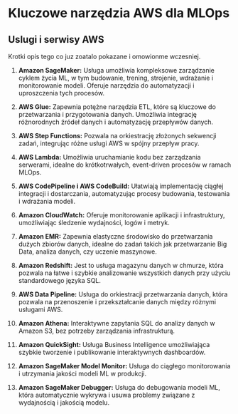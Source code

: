 # Kluczowe narzędzia AWS dla MLOps

## Uslugi i serwisy AWS

Krotki opis tego co juz zoatalo pokazane i omowionme wczesniej.

1. **Amazon SageMaker:** Usługa umożliwia kompleksowe zarządzanie cyklem życia ML, w tym budowanie, trening, strojenie, wdrażanie i monitorowanie modeli. Oferuje narzędzia do automatyzacji i uproszczenia tych procesów.

2. **AWS Glue:** Zapewnia potężne narzędzia ETL, które są kluczowe do przetwarzania i przygotowania danych. Umożliwia integrację różnorodnych źródeł danych i automatyzację przepływów danych.

3. **AWS Step Functions:** Pozwala na orkiestrację złożonych sekwencji zadań, integrując różne usługi AWS w spójny przepływ pracy.

4. **AWS Lambda:** Umożliwia uruchamianie kodu bez zarządzania serwerami, idealne do krótkotrwałych, event-driven procesów w ramach MLOps.

5. **AWS CodePipeline i AWS CodeBuild:** Ułatwiają implementację ciągłej integracji i dostarczania, automatyzując procesy budowania, testowania i wdrażania modeli.

6. **Amazon CloudWatch:** Oferuje monitorowanie aplikacji i infrastruktury, umożliwiając śledzenie wydajności, logów i metryk.

7. **Amazon EMR:** Zapewnia elastyczne środowisko do przetwarzania dużych zbiorów danych, idealne do zadań takich jak przetwarzanie Big Data, analiza danych, czy uczenie maszynowe.

8. **Amazon Redshift:** Jest to usługa magazynu danych w chmurze, która pozwala na łatwe i szybkie analizowanie wszystkich danych przy użyciu standardowego języka SQL.

9. **AWS Data Pipeline:** Usługa do orkiestracji przetwarzania danych, która pozwala na przenoszenie i przekształcanie danych między różnymi usługami AWS.

10. **Amazon Athena:** Interaktywne zapytania SQL do analizy danych w Amazon S3, bez potrzeby zarządzania infrastrukturą.

11. **Amazon QuickSight:** Usługa Business Intelligence umożliwiająca szybkie tworzenie i publikowanie interaktywnych dashboardów.

12. **Amazon SageMaker Model Monitor:** Usługa do ciągłego monitorowania i utrzymania jakości modeli ML w produkcji.

13. **Amazon SageMaker Debugger:** Usługa do debugowania modeli ML, która automatycznie wykrywa i usuwa problemy związane z wydajnością i jakością modelu.


